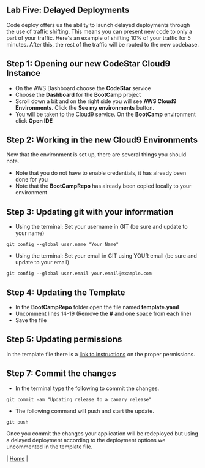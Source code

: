 ## Lab Five: Delayed Deployments
Code deploy offers us the ability to launch delayed deployments through the use of 
traffic shifting. This means you can present new code to only a part of your traffic.
Here's an example of shifting 10% of your traffic for 5 minutes. After this, the rest of
the traffic will be routed to the new codebase.

## Step 1: Opening our new CodeStar Cloud9 Instance
- On the AWS Dashboard choose the **CodeStar** service
- Choose the **Dashboard** for the **BootCamp** project
- Scroll down a bit and on the right side you will see **AWS Cloud9 Environments**. Click the **See my environments** button.
- You will be taken to the Cloud9 service. On the **BootCamp** environment click **Open IDE**

## Step 2: Working in the new Cloud9 Environments
Now that the environment is set up, there are several things you should note.
- Note that you do not have to enable credentials, it has already been done for you
- Note that the **BootCampRepo** has already been copied locally to your environment

## Step 3: Updating git with your inforrmation
- Using the terminal: Set your username in GIT (be sure and update to your name)
```
git config --global user.name "Your Name"
```
- Using the terminal: Set your email in GIT using YOUR email (be sure and update to your email)
```
git config --global user.email your.email@example.com
```

## Step 4: Updating the Template
- In the **BootCampRepo** folder open the file named **template.yaml**
- Uncomment lines 14-19 (Remove the **#** and one space from each line)
- Save the file

## Step 5: Updating permissions
In the template file there is a [link to instructions](https://docs.aws.amazon.com/codestar/latest/userguide/how-to-modify-serverless-project.html?icmpid=docs_acs_rm_tr) on the proper permissions.

## Step 7: Commit the changes
- In the terminal type the following to commit the changes.
```
git commit -am "Updating release to a canary release"
```
- The following command will push and start the update.
```
git push
```

Once you commit the changes your application will be redeployed but using a delayed deployment according to
the deployment options we uncommented in the template file.

| [Home](../../README.md) |